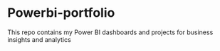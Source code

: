 # Powerbi-portfolio
This repo contains my Power BI dashboards and projects for business insights and analytics
